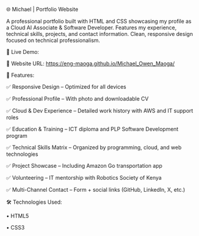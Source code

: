 🌐 Michael | Portfolio Website

A professional portfolio built with HTML and CSS showcasing my profile as a Cloud AI Associate & Software Developer. Features my experience, technical skills, projects, and contact information.
Clean, responsive design focused on technical professionalism.

🚀 Live Demo:

🔗 Website URL: https://eng-maoga.github.io/Michael_Owen_Maoga/

📌 Features:

✅ Responsive Design – Optimized for all devices

✅ Professional Profile – With photo and downloadable CV

✅ Cloud & Dev Experience – Detailed work history with AWS and IT support roles

✅ Education & Training – ICT diploma and PLP Software Development program

✅ Technical Skills Matrix – Organized by programming, cloud, and web technologies

✅ Project Showcase – Including  Amazon Go transportation app

✅ Volunteering – IT mentorship with Robotics Society of Kenya

✅ Multi-Channel Contact – Form + social links (GitHub, LinkedIn, X, etc.)

🛠️ Technologies Used:

• HTML5

• CSS3
